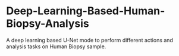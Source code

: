 # Deep-Learning-Based-Human-Biopsy-Analysis
A deep learning based U-Net mode to perform different actions and analysis tasks on Human Biopsy sample.
